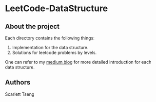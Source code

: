 # LeetCode-DataStructure

## About the project

Each directory contains the following things:
1. Implementation for the data structure.
2. Solutions for leetcode problems by levels.

One can refer to my [medium blog](https://medium.com/tseng1026/data-structure-interview-1eea35a655fa) for more detailed introduction for each data structure.

## Authors

Scarlett Tseng
